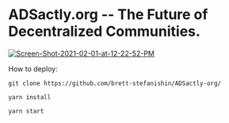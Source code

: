 # ADSactly.org -- The Future of Decentralized Communities.

<a href="https://ibb.co/5h3hH3L"><img src="https://i.ibb.co/1GNGWNT/Screen-Shot-2021-02-01-at-12-22-52-PM.png" alt="Screen-Shot-2021-02-01-at-12-22-52-PM" border="0"></a>

How to deploy:
```
git clone https://github.com/brett-stefanishin/ADSactly-org/
```
```
yarn install
```
```
yarn start
```

